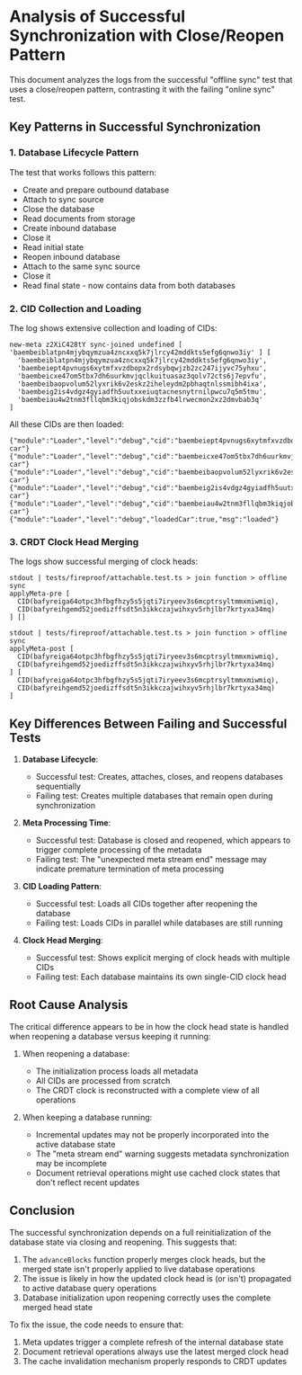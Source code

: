 # Analysis of Successful Synchronization with Close/Reopen Pattern

This document analyzes the logs from the successful "offline sync" test that uses a close/reopen pattern, contrasting it with the failing "online sync" test.

## Key Patterns in Successful Synchronization

### 1. Database Lifecycle Pattern

The test that works follows this pattern:

- Create and prepare outbound database
- Attach to sync source
- Close the database
- Read documents from storage
- Create inbound database
- Close it
- Read initial state
- Reopen inbound database
- Attach to the same sync source
- Close it
- Read final state - now contains data from both databases

### 2. CID Collection and Loading

The log shows extensive collection and loading of CIDs:

```
new-meta z2XiC428tY sync-joined undefined [ 'baembeiblatpn4mjybqymzua4zncxxq5k7jlrcy42mddkts5efg6qnwo3iy' ] [
  'baembeiblatpn4mjybqymzua4zncxxq5k7jlrcy42mddkts5efg6qnwo3iy',
  'baembeiept4pvnugs6xytmfxvzdbopx2rdsybqwjzb2zc247ijyvc75yhxu',
  'baembeicxe47om5tbx7dh6uurkmvjqclkuituasaz3qolv72cts6j7epvfu',
  'baembeibaopvolum52lyxrik6v2eskz2iheleydm2pbhaqtnlssmibh4ixa',
  'baembeig2is4vdgz4gyiadfh5uutxxeiuqtacnesnytrnilpwcu7q5m5tmu',
  'baembeiau4w2tnm3fllqbm3kiqjobskdm3zzfb4lrwecmon2xz2dmvbab3q'
]
```

All these CIDs are then loaded:

```
{"module":"Loader","level":"debug","cid":"baembeiept4pvnugs6xytmfxvzdbopx2rdsybqwjzb2zc247ijyvc75yhxu","msg":"loading car"}
{"module":"Loader","level":"debug","cid":"baembeicxe47om5tbx7dh6uurkmvjqclkuituasaz3qolv72cts6j7epvfu","msg":"loading car"}
{"module":"Loader","level":"debug","cid":"baembeibaopvolum52lyxrik6v2eskz2iheleydm2pbhaqtnlssmibh4ixa","msg":"loading car"}
{"module":"Loader","level":"debug","cid":"baembeig2is4vdgz4gyiadfh5uutxxeiuqtacnesnytrnilpwcu7q5m5tmu","msg":"loading car"}
{"module":"Loader","level":"debug","cid":"baembeiau4w2tnm3fllqbm3kiqjobskdm3zzfb4lrwecmon2xz2dmvbab3q","msg":"loading car"}
{"module":"Loader","level":"debug","loadedCar":true,"msg":"loaded"}
```

### 3. CRDT Clock Head Merging

The logs show successful merging of clock heads:

```
stdout | tests/fireproof/attachable.test.ts > join function > offline sync
applyMeta-pre [
  CID(bafyreiga64otpc3hfbgfhzy5s5jqti7iryeev3s6mcptrsyltmmxmiwmiq),
  CID(bafyreihgemd52joedizffsdt5n3ikkczajwihxyv5rhjlbr7krtyxa34mq)
] []

stdout | tests/fireproof/attachable.test.ts > join function > offline sync
applyMeta-post [
  CID(bafyreiga64otpc3hfbgfhzy5s5jqti7iryeev3s6mcptrsyltmmxmiwmiq),
  CID(bafyreihgemd52joedizffsdt5n3ikkczajwihxyv5rhjlbr7krtyxa34mq)
] [
  CID(bafyreiga64otpc3hfbgfhzy5s5jqti7iryeev3s6mcptrsyltmmxmiwmiq),
  CID(bafyreihgemd52joedizffsdt5n3ikkczajwihxyv5rhjlbr7krtyxa34mq)
]
```

## Key Differences Between Failing and Successful Tests

1. **Database Lifecycle**:

   - Successful test: Creates, attaches, closes, and reopens databases sequentially
   - Failing test: Creates multiple databases that remain open during synchronization

2. **Meta Processing Time**:

   - Successful test: Database is closed and reopened, which appears to trigger complete processing of the metadata
   - Failing test: The "unexpected meta stream end" message may indicate premature termination of meta processing

3. **CID Loading Pattern**:

   - Successful test: Loads all CIDs together after reopening the database
   - Failing test: Loads CIDs in parallel while databases are still running

4. **Clock Head Merging**:
   - Successful test: Shows explicit merging of clock heads with multiple CIDs
   - Failing test: Each database maintains its own single-CID clock head

## Root Cause Analysis

The critical difference appears to be in how the clock head state is handled when reopening a database versus keeping it running:

1. When reopening a database:

   - The initialization process loads all metadata
   - All CIDs are processed from scratch
   - The CRDT clock is reconstructed with a complete view of all operations

2. When keeping a database running:
   - Incremental updates may not be properly incorporated into the active database state
   - The "meta stream end" warning suggests metadata synchronization may be incomplete
   - Document retrieval operations might use cached clock states that don't reflect recent updates

## Conclusion

The successful synchronization depends on a full reinitialization of the database state via closing and reopening. This suggests that:

1. The `advanceBlocks` function properly merges clock heads, but the merged state isn't properly applied to live database operations
2. The issue is likely in how the updated clock head is (or isn't) propagated to active database query operations
3. Database initialization upon reopening correctly uses the complete merged head state

To fix the issue, the code needs to ensure that:

1. Meta updates trigger a complete refresh of the internal database state
2. Document retrieval operations always use the latest merged clock head
3. The cache invalidation mechanism properly responds to CRDT updates
